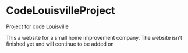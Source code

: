 # CodeLouisvilleProject
Project for code Louisville

This a website for a small home improvement company. The website isn't finished yet and will continue to be added on
